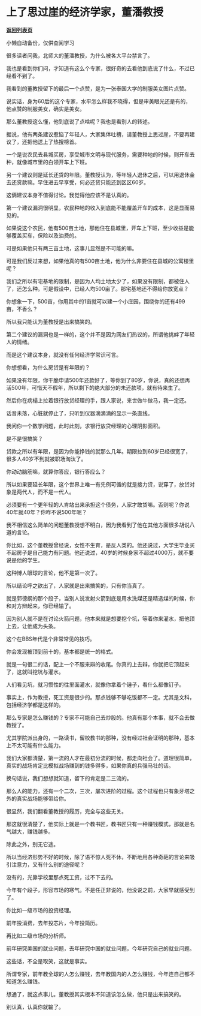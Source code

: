 # 上了思过崖的经济学家，董潘教授

[**返回列表页**](/gzh/记忆承载3)

小懒自动备份，仅供查阅学习

很多读者问我，北师大的董潘教授，为什么被各大平台禁言了。

  

我也是看到你们问，才知道有这么个专家，很好奇的去看他到底说了什么，不过已经看不到了。

  

我看到的董教授留下的最后一个点赞，是为一张泰国大学的制服美女图片点赞。

  

说实话，身为60后的这个专家，水平怎么样我不晓得，但是审美眼光还是有的，他点赞的制服美女，确实是美女。  

  

那么董教授这么懂，他到底说了点啥呢？我也是看别人的转述。  

  

据说，他有两条建议惹恼了年轻人，大家集体吐槽，请董教授上思过崖，不要再建议了，还把他送上了热搜榜首。

  

一个是说农民去县城买房，享受城市文明与现代服务，需要种地的时候，则开车去种，就像城市里的白领开车上下班。

  

另一个建议则是延长还贷的年限。董教授认为，等年轻人退休之后，可以用退休金去还贷款嘛。早住进去早享受，何必还贷只能还到区区60岁。

  

这俩建议本身不值得讨论。我觉得他应该不是认真的。  

  

第一个建议漏洞很明显，农民种地的收入到底能不能覆盖开车的成本，这是显而易见的。  

  

如果说这个农民，他有500亩土地，那他住在县城里，开车上下班，至少收益是能够覆盖买车，保险以及油费的。  

  

可是如果他只有两三亩土地，这事儿显然是不可能的嘛。

  

可是我们反过来想，如果他真的有500亩土地，他为什么非要住在县城的公寓楼里呢？  

  

我们之所以有宅基地的限制，是因为人均土地太少了，如果没有限制，都被住人了，还怎么种。可是假设中，已经人均500亩了。那宅基地还不得给你放宽点？

  

你想象一下，500亩，你用其中的1亩就可以建一个小庄园，围绕你的还有499亩，不香么？

  

所以我只能认为董教授是出来搞笑的。  

  

第二个建议的漏洞也是一样的，这个并不是因为网友们热议的，所谓他挑衅了年轻人的情绪。  

  

而是这个建议本身，就没有任何经济学常识可言。  

  

你想想看，为什么房贷是有年限的？  

  

如果没有年限，你干脆申请500年还款好了，等你到了80岁，你说，真的还想再活500年，可惜天不假年，所以剩下的绝大部分的未还款项，就有待来生了。

  

然后你在病榻上拉着银行放贷经理的手，跟人家说，来世做牛做马，我一定还。

  

话音未落，心脏就停止了，只听到仪器滴滴滴的显示一条直线。

  

我问你一个数学问题，此时此刻，求银行放贷经理的心理阴影面积。  

  

是不是很搞笑？  

  

贷款之所以有年限，是因为你能挣钱的就那么几年。期限拉到60岁已经很宽了，很多人40岁不到就被职场淘汰了。  

  

你动动脑筋嘛，就算你答应，银行答应么？  

  

所以如果要延长年限，这个世界上唯一有先例可循的就是接力贷，说穿了，放贷对象是两代人，而不是一代人。  

  

必须要有一个更年轻的人肯站出来承担这个债务，人家才敢贷嘛。否则呢？你说40年就40年？你咋不说500年呢？  

  

我不相信这么简单的问题董教授想不明白，因为我看到了他在其他方面很多胡说八道的言论。  

  

你比如，这个董教授曾经说，女性不生育，是反人类的。他还说过，大学生毕业买不起房子是自己能力有问题。他还说过，40岁的时候身家不超过4000万，就不要说是他的学生。

  

这种博人眼球的言论，他不是第一次了。  

  

所以结论呼之欲出了，人家就是出来搞笑的，只有你当真了。  

  

就是郭德纲的那个段子，当别人说发射火箭到底是用水洗煤还是精选煤的时候，你和对方辩起来，你已经输了。  

  

因为别人就不是在讨论火箭问题，他本来就是想要挖个坑，等着你来灌水，把他顶上去，让他成为头条。

  

这个在BBS年代是个非常常见的技巧。  

  

你会发现被顶到前十的，基本都是统一的格式。  

  

就是一句很二的话，配上一个不服来辩的收尾。你真的上去辩，你就把它顶起来了，这就叫挖坑与灌水。

  

人们看见坑，就习惯性的往里面灌水，就像你拿着个锤子，看什么都像钉子。  

  

事实上，作为教授，死工资是很少的。那点钱够不够吃饭都不一定。尤其是文科，包括经济学都是这样的。

  

那么专家是怎么赚钱的？专家不可能自己去炒股的。他真有那个本事，就不会去做教授了。  

  

尤其学院派出身的，一路读书，留校教书的那种，没有经过社会证明的那种，基本上不太可能有什么能力。  

  

我们大家都清楚，第一流的人才在最初分流的时候，都走向社会了。道理很简单，真实的战场肯定比模拟战场赚到的钱多得多，如果你真的兵强马壮的话。  

  

换句话说，我们想想就知道，留下的肯定是二三流的。  

  

那么人的能力，还有一个二次，三次，屡次进阶的过程。这个过程也只有象牙塔之外的真实战场能够带给你。

  

很显然，我们翻看董教授的履历，完全与这些无关。  

  

那这就很清楚了，他实际上就是一个教书匠，教书匠只有一种赚钱模式，那就是名气越大，赚钱越多。  

  

除此之外，别无它途。

  

所以当经济形势不好的时候，除了语不惊人死不休，不断地用各种奇葩的言论来吸引注意力，又有什么别的途径呢？  

  

没有的，光靠学校里那点死工资，过不下去的。  

  

今年有个段子，形容市场的寒气。不是任正非说的，他没说之前，大家早就感受到了。  

  

你比如一级市场的投资经理。

  

前年投消费，去年投芯片，今年投简历。

  

再比如二级市场的分析师。

  

前年研究美国的就业问题，去年研究中国的就业问题，今年研究自己的就业问题。

  

这些话，不全是取笑，这就是事实。

  

所谓专家，前年教全球的人怎么赚钱，去年教国内的人怎么赚钱，今年连自己都不知道怎么赚钱。  

  

想通了，就这点事儿。董教授其实根本不知道该怎么做，他只是出来搞笑的。  

  

别认真，认真你就输了。


